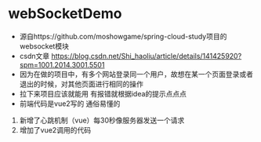 # webSocketDemo
- 源自https://github.com/moshowgame/spring-cloud-study项目的websocket模块
- csdn文章 https://blog.csdn.net/Shi_haoliu/article/details/141425920?spm=1001.2014.3001.5501
- 因为在做的项目中，有多个网站登录同一个用户，故想在某一个页面登录或者退出的时候，对其他页面进行相同的操作
- 拉下来项目应该就能用 有报错就根据idea的提示点点点
- 前端代码是vue2写的 通俗易懂的
  
1. 新增了心跳机制（vue）每30秒像服务器发送一个请求
2. 增加了vue2调用的代码
